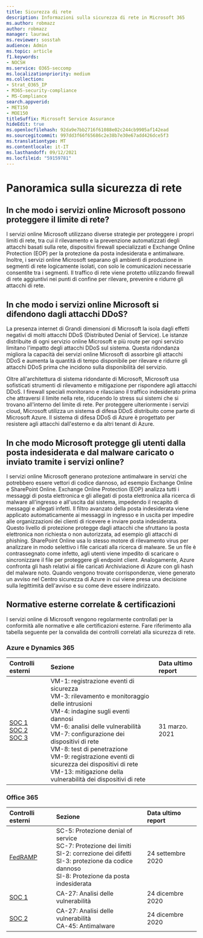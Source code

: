 ```yaml
---
title: Sicurezza di rete
description: Informazioni sulla sicurezza di rete in Microsoft 365
ms.author: robmazz
author: robmazz
manager: laurawi
ms.reviewer: sosstah
audience: Admin
ms.topic: article
f1.keywords:
- NOCSH
ms.service: O365-seccomp
ms.localizationpriority: medium
ms.collection:
- Strat_O365_IP
- M365-security-compliance
- MS-Compliance
search.appverid:
- MET150
- MOE150
titleSuffix: Microsoft Service Assurance
hideEdit: true
ms.openlocfilehash: 92da9e7bb2716f61088e02c244cb9905af142ead
ms.sourcegitcommit: 997dd3f66f65686c2e38b7e30e67add426dce5f3
ms.translationtype: MT
ms.contentlocale: it-IT
ms.lasthandoff: 09/12/2021
ms.locfileid: "59159781"
---
```

# <a name="network-security-overview"></a>Panoramica sulla sicurezza di rete

## <a name="how-do-microsoft-online-services-secure-the-network-boundary"></a>In che modo i servizi online Microsoft possono proteggere il limite di rete?

I servizi online Microsoft utilizzano diverse strategie per proteggere i propri limiti di rete, tra cui il rilevamento e la prevenzione automatizzati degli attacchi basati sulla rete, dispositivi firewall specializzati e Exchange Online Protection (EOP) per la protezione da posta indesiderata e antimalware. Inoltre, i servizi online Microsoft separano gli ambienti di produzione in segmenti di rete logicamente isolati, con solo le comunicazioni necessarie consentite tra i segmenti. Il traffico di rete viene protetto utilizzando firewall di rete aggiuntivi nei punti di confine per rilevare, prevenire e ridurre gli attacchi di rete.

## <a name="how-do-microsoft-online-services-defend-against-ddos-attacks"></a>In che modo i servizi online Microsoft si difendono dagli attacchi DDoS?

La presenza internet di Grandi dimensioni di Microsoft la isola dagli effetti negativi di molti attacchi DDoS (Distributed Denial of Service). Le istanze distribuite di ogni servizio online Microsoft e più route per ogni servizio limitano l'impatto degli attacchi DDoS sul sistema. Questa ridondanza migliora la capacità dei servizi online Microsoft di assorbire gli attacchi DDoS e aumenta la quantità di tempo disponibile per rilevare e ridurre gli attacchi DDoS prima che incidono sulla disponibilità del servizio.

Oltre all'architettura di sistema ridondante di Microsoft, Microsoft usa sofisticati strumenti di rilevamento e mitigazione per rispondere agli attacchi DDoS. I firewall speciali monitorano e rilasciano il traffico indesiderato prima che attraversi il limite nella rete, riducendo lo stress sui sistemi che si trovano all'interno del limite di rete. Per proteggere ulteriormente i servizi cloud, Microsoft utilizza un sistema di difesa DDoS distribuito come parte di Microsoft Azure. Il sistema di difesa DDoS di Azure è progettato per resistere agli attacchi dall'esterno e da altri tenant di Azure.

## <a name="how-does-microsoft-protect-users-against-spam-and-malware-being-uploaded-or-sent-through-online-services"></a>In che modo Microsoft protegge gli utenti dalla posta indesiderata e dal malware caricato o inviato tramite i servizi online?

I servizi online Microsoft generano protezione antimalware in servizi che potrebbero essere vettori di codice dannoso, ad esempio Exchange Online e SharePoint Online. Exchange Online Protection (EOP) analizza tutti i messaggi di posta elettronica e gli allegati di posta elettronica alla ricerca di malware all'ingresso e all'uscita dal sistema, impedendo il recapito di messaggi e allegati infetti. Il filtro avanzato della posta indesiderata viene applicato automaticamente ai messaggi in ingresso e in uscita per impedire alle organizzazioni dei clienti di ricevere e inviare posta indesiderata. Questo livello di protezione protegge dagli attacchi che sfruttano la posta elettronica non richiesta o non autorizzata, ad esempio gli attacchi di phishing. SharePoint Online usa lo stesso motore di rilevamento virus per analizzare in modo selettivo i file caricati alla ricerca di malware. Se un file è contrassegnato come infetto, agli utenti viene impedito di scaricare o sincronizzare il file per proteggere gli endpoint client. Analogamente, Azure confronta gli hash relativi ai file caricati Archiviazione di Azure con gli hash del malware noto. Quando vengono trovate corrispondenze, viene generato un avviso nel Centro sicurezza di Azure in cui viene presa una decisione sulla legittimità dell'avviso e su come deve essere indirizzato.

## <a name="related-external-regulations--certifications"></a>Normative esterne correlate & certificazioni

I servizi online di Microsoft vengono regolarmente controllati per la conformità alle normative e alle certificazioni esterne. Fare riferimento alla tabella seguente per la convalida dei controlli correlati alla sicurezza di rete.

### <a name="azure-and-dynamics-365"></a>Azure e Dynamics 365

| **Controlli esterni** | **Sezione** | **Data ultimo report** |
|:--------------------|:------------|:-----------------------|
| [SOC 1](https://servicetrust.microsoft.com/ViewPage/MSComplianceGuideV3?command=Download&downloadType=Document&downloadId=b8721ebd-af20-42fe-b22f-8332b0a19517&tab=7027ead0-3d6b-11e9-b9e1-290b1eb4cdeb&docTab=7027ead0-3d6b-11e9-b9e1-290b1eb4cdeb_SOC_%2F_SSAE_16_Reports) <br> [SOC 2](https://servicetrust.microsoft.com/ViewPage/MSComplianceGuideV3?command=Download&downloadType=Document&downloadId=234a0f57-83c1-4afc-a586-a0e7a59592f7&tab=7027ead0-3d6b-11e9-b9e1-290b1eb4cdeb&docTab=7027ead0-3d6b-11e9-b9e1-290b1eb4cdeb_SOC_%2F_SSAE_16_Reports) <br> [SOC 3](https://servicetrust.microsoft.com/ViewPage/MSComplianceGuideV3?command=Download&downloadType=Document&downloadId=75c8cbf6-e456-473c-a05e-34fea888ec2a&tab=7027ead0-3d6b-11e9-b9e1-290b1eb4cdeb&docTab=7027ead0-3d6b-11e9-b9e1-290b1eb4cdeb_SOC_%2F_SSAE_16_Reports) | VM-1: registrazione eventi di sicurezza <br> VM-3: rilevamento e monitoraggio delle intrusioni <br> VM-4: indagine sugli eventi dannosi <br> VM-6: analisi delle vulnerabilità <br> VM-7: configurazione dei dispositivi di rete <br> VM-8: test di penetrazione <br> VM-9: registrazione eventi di sicurezza dei dispositivi di rete <br> VM-13: mitigazione della vulnerabilità dei dispositivi di rete | 31 marzo. 2021 |

### <a name="office-365"></a>Office 365

| **Controlli esterni** | **Sezione** | **Data ultimo report** |
|:--------------------|:------------|:-----------------------|
| [FedRAMP](https://compliance.microsoft.com/compliancemanager) | SC-5: Protezione denial of service <br> SC-7: Protezione dei limiti <br> SI-2: correzione dei difetti <br> SI-3: protezione da codice dannoso <br> SI-8: Protezione da posta indesiderata | 24 settembre 2020 |
| [SOC 1](https://servicetrust.microsoft.com/ViewPage/MSComplianceGuideV3?command=Download&downloadType=Document&downloadId=90df3f9c-3aaf-4dbf-99d0-ca9f2991721b&tab=7027ead0-3d6b-11e9-b9e1-290b1eb4cdeb&docTab=7027ead0-3d6b-11e9-b9e1-290b1eb4cdeb_SOC_%2F_SSAE_16_Reports) | CA-27: Analisi delle vulnerabilità | 24 dicembre 2020 |
| [SOC 2](https://servicetrust.microsoft.com/ViewPage/MSComplianceGuideV3?command=Download&downloadType=Document&downloadId=a73c1738-7892-42b7-acd3-87b6371c53f6&tab=7027ead0-3d6b-11e9-b9e1-290b1eb4cdeb&docTab=7027ead0-3d6b-11e9-b9e1-290b1eb4cdeb_SOC_%2F_SSAE_16_Reports) | CA-27: Analisi delle vulnerabilità <br> CA-45: Antimalware | 24 dicembre 2020 |